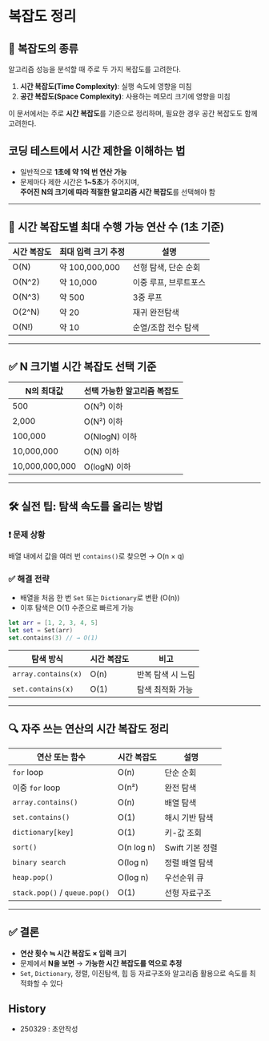 # 복잡도 정리
## 📌 복잡도의 종류

알고리즘 성능을 분석할 때 주로 두 가지 복잡도를 고려한다.

1. **시간 복잡도(Time Complexity)**: 실행 속도에 영향을 미침  
2. **공간 복잡도(Space Complexity)**: 사용하는 메모리 크기에 영향을 미침  

이 문서에서는 주로 **시간 복잡도**를 기준으로 정리하며, 필요한 경우 공간 복잡도도 함께 고려한다.

## 코딩 테스트에서 시간 제한을 이해하는 법

- 일반적으로 **1초에 약 1억 번 연산 가능**  
- 문제마다 제한 시간은 **1~5초**가 주어지며,  
  **주어진 N의 크기에 따라 적절한 알고리즘 시간 복잡도**를 선택해야 함

---

## 📌 시간 복잡도별 최대 수행 가능 연산 수 (1초 기준)

| 시간 복잡도 | 최대 입력 크기 추정 | 설명 |
|-------------|---------------------|------|
| O(N)        | 약 100,000,000      | 선형 탐색, 단순 순회 |
| O(N^2)      | 약 10,000           | 이중 루프, 브루트포스 |
| O(N^3)      | 약 500              | 3중 루프 |
| O(2^N)      | 약 20               | 재귀 완전탐색 |
| O(N!)       | 약 10               | 순열/조합 전수 탐색 |

---

## ✅ N 크기별 시간 복잡도 선택 기준

| N의 최대값     | 선택 가능한 알고리즘 복잡도 |
|----------------|------------------------------|
| 500            | O(N³) 이하                   |
| 2,000          | O(N²) 이하                   |
| 100,000        | O(NlogN) 이하                |
| 10,000,000     | O(N) 이하                    |
| 10,000,000,000 | O(logN) 이하                 |

---

## 🛠 실전 팁: 탐색 속도를 올리는 방법

### ❗️ 문제 상황
배열 내에서 값을 여러 번 `contains()`로 찾으면 → O(n × q)

### ✅ 해결 전략
- 배열을 처음 한 번 `Set` 또는 `Dictionary`로 변환 (O(n))  
- 이후 탐색은 O(1) 수준으로 빠르게 가능

```swift
let arr = [1, 2, 3, 4, 5]
let set = Set(arr)
set.contains(3) // → O(1)
```

| 탐색 방식           | 시간 복잡도 | 비고 |
|---------------------|--------------|------|
| `array.contains(x)` | O(n)         | 반복 탐색 시 느림 |
| `set.contains(x)`   | O(1)         | 탐색 최적화 가능 |

---

## 🔍 자주 쓰는 연산의 시간 복잡도 정리

| 연산 또는 함수 | 시간 복잡도 | 설명 |
|----------------|--------------|------|
| `for` loop     | O(n)         | 단순 순회 |
| 이중 `for` loop | O(n²)        | 완전 탐색 |
| `array.contains()` | O(n)     | 배열 탐색 |
| `set.contains()`   | O(1)     | 해시 기반 탐색 |
| `dictionary[key]`  | O(1)     | 키-값 조회 |
| `sort()`           | O(n log n) | Swift 기본 정렬 |
| `binary search`    | O(log n) | 정렬 배열 탐색 |
| `heap.pop()`       | O(log n) | 우선순위 큐 |
| `stack.pop()` / `queue.pop()` | O(1) | 선형 자료구조 |

---

## ✅ 결론

- **연산 횟수 ≒ 시간 복잡도 × 입력 크기**
- 문제에서 **N을 보면** → **가능한 시간 복잡도를 역으로 추정**
- `Set`, `Dictionary`, 정렬, 이진탐색, 힙 등 자료구조와 알고리즘 활용으로 속도를 최적화할 수 있다



## History
- 250329 : 초안작성
